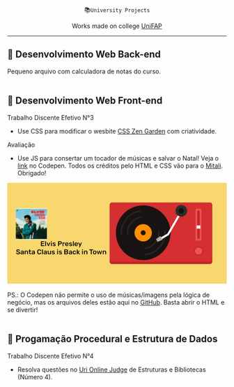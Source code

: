 <div align="center">

  <p>📚<code>University Projects</code><p>

  Works made on college [UniFAP](https://www.fapce.edu.br/index.html)
</div>

***

**📗 Desenvolvimento Web Back-end**
---

Pequeno arquivo com calculadora de notas do curso.
<br><br>

**📕 Desenvolvimento Web Front-end**
---

Trabalho Discente Efetivo N°3

- Use CSS para modificar o wesbite [CSS Zen Garden](http://www.csszengarden.com) com criatividade.

Avaliação
- Use JS para consertar um tocador de músicas e salvar o Natal! Veja o [link](https://codepen.io/11-alexs/pen/MWjrRMy) no Codepen. Todos os créditos pelo HTML e CSS vão para o [Mitali](https://code.sololearn.com/WueOp7TSMqV5/#html). Obrigado!

<img src=".\DESENVOLVIMENTO-WEB-FRONT-END\Vitrola-natalina-em-JS\print.png"></img>

PS.: O Codepen não permite o uso de músicas/imagens pela lógica de negócio, mas os arquivos deles estão aqui no [GitHub](https://github.com/11-AleXS/University-Projects/tree/master/DESENVOLVIMENTO-WEB-FRONT-END/Vitrola-natalina-em-JS). Basta abrir o HTML e se divertir!
<br><br>

**📘 Progamação Procedural e Estrutura de Dados**
---

Trabalho Discente Efetivo N°4
- Resolva questões no [Uri Online Judge](https://www.urionlinejudge.com.br/judge/pt/login) de Estruturas e Bibliotecas (Número 4).
